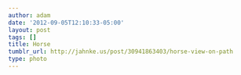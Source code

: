 ```yaml
---
author: adam
date: '2012-09-05T12:10:33-05:00'
layout: post
tags: []
title: Horse
tumblr_url: http://jahnke.us/post/30941863403/horse-view-on-path
type: photo
---
```


